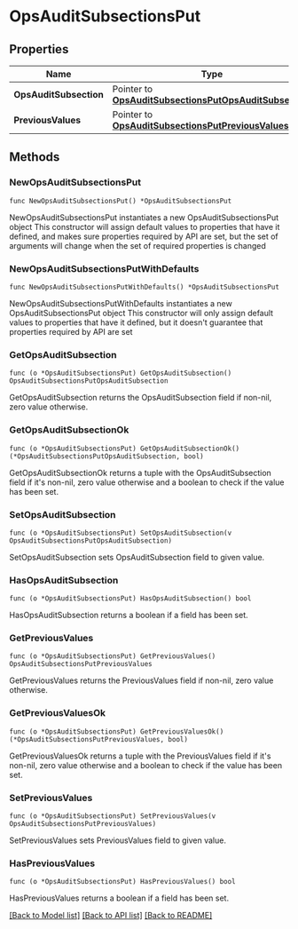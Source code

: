 # OpsAuditSubsectionsPut

## Properties

Name | Type | Description | Notes
------------ | ------------- | ------------- | -------------
**OpsAuditSubsection** | Pointer to [**OpsAuditSubsectionsPutOpsAuditSubsection**](OpsAuditSubsectionsPutOpsAuditSubsection.md) |  | [optional] 
**PreviousValues** | Pointer to [**OpsAuditSubsectionsPutPreviousValues**](OpsAuditSubsectionsPutPreviousValues.md) |  | [optional] 

## Methods

### NewOpsAuditSubsectionsPut

`func NewOpsAuditSubsectionsPut() *OpsAuditSubsectionsPut`

NewOpsAuditSubsectionsPut instantiates a new OpsAuditSubsectionsPut object
This constructor will assign default values to properties that have it defined,
and makes sure properties required by API are set, but the set of arguments
will change when the set of required properties is changed

### NewOpsAuditSubsectionsPutWithDefaults

`func NewOpsAuditSubsectionsPutWithDefaults() *OpsAuditSubsectionsPut`

NewOpsAuditSubsectionsPutWithDefaults instantiates a new OpsAuditSubsectionsPut object
This constructor will only assign default values to properties that have it defined,
but it doesn't guarantee that properties required by API are set

### GetOpsAuditSubsection

`func (o *OpsAuditSubsectionsPut) GetOpsAuditSubsection() OpsAuditSubsectionsPutOpsAuditSubsection`

GetOpsAuditSubsection returns the OpsAuditSubsection field if non-nil, zero value otherwise.

### GetOpsAuditSubsectionOk

`func (o *OpsAuditSubsectionsPut) GetOpsAuditSubsectionOk() (*OpsAuditSubsectionsPutOpsAuditSubsection, bool)`

GetOpsAuditSubsectionOk returns a tuple with the OpsAuditSubsection field if it's non-nil, zero value otherwise
and a boolean to check if the value has been set.

### SetOpsAuditSubsection

`func (o *OpsAuditSubsectionsPut) SetOpsAuditSubsection(v OpsAuditSubsectionsPutOpsAuditSubsection)`

SetOpsAuditSubsection sets OpsAuditSubsection field to given value.

### HasOpsAuditSubsection

`func (o *OpsAuditSubsectionsPut) HasOpsAuditSubsection() bool`

HasOpsAuditSubsection returns a boolean if a field has been set.

### GetPreviousValues

`func (o *OpsAuditSubsectionsPut) GetPreviousValues() OpsAuditSubsectionsPutPreviousValues`

GetPreviousValues returns the PreviousValues field if non-nil, zero value otherwise.

### GetPreviousValuesOk

`func (o *OpsAuditSubsectionsPut) GetPreviousValuesOk() (*OpsAuditSubsectionsPutPreviousValues, bool)`

GetPreviousValuesOk returns a tuple with the PreviousValues field if it's non-nil, zero value otherwise
and a boolean to check if the value has been set.

### SetPreviousValues

`func (o *OpsAuditSubsectionsPut) SetPreviousValues(v OpsAuditSubsectionsPutPreviousValues)`

SetPreviousValues sets PreviousValues field to given value.

### HasPreviousValues

`func (o *OpsAuditSubsectionsPut) HasPreviousValues() bool`

HasPreviousValues returns a boolean if a field has been set.


[[Back to Model list]](../README.md#documentation-for-models) [[Back to API list]](../README.md#documentation-for-api-endpoints) [[Back to README]](../README.md)


